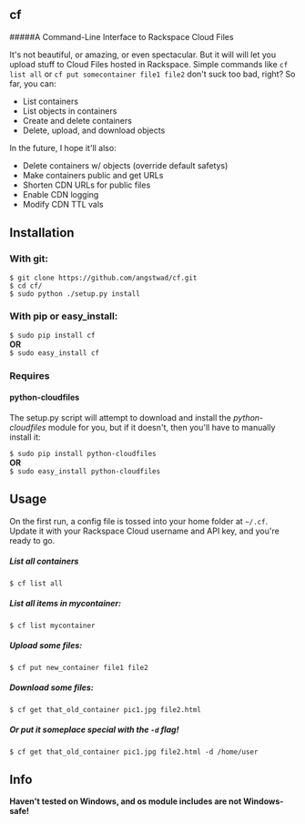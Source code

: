 ## cf    
#####A Command-Line Interface to Rackspace Cloud Files

It's not beautiful, or amazing, or even spectacular.  But it will will let you upload stuff to Cloud Files hosted in Rackspace.  Simple commands like `cf list all` or `cf put somecontainer file1 file2` don't suck too bad, right?  So far, you can:

* List containers
* List objects in containers
* Create and delete containers
* Delete, upload, and download objects

In the future, I hope it'll also:

* Delete containers w/ objects (override default safetys)
* Make containers public and get URLs
* Shorten CDN URLs for public files
* Enable CDN logging
* Modify CDN TTL vals


## Installation

### With git:

    $ git clone https://github.com/angstwad/cf.git
    $ cd cf/
    $ sudo python ./setup.py install

### With pip or easy_install:

`$ sudo pip install cf`   
**OR**    
`$ sudo easy_install cf`

### Requires
#### python-cloudfiles

The setup.py script will attempt to download and install the *python-cloudfiles* module for you, but if it doesn't, then you'll have to manually install it:
  
`$ sudo pip install python-cloudfiles`    
**OR**    
`$ sudo easy_install python-cloudfiles`

## Usage

On the first run, a config file is tossed into your home folder at `~/.cf`.  Update it with your Rackspace Cloud username and API key, and you're ready to go.

##### List all containers
`$ cf list all`
##### List all items in mycontainer:
`$ cf list mycontainer`
##### Upload some files:
`$ cf put new_container file1 file2`
##### Download some files:
`$ cf get that_old_container pic1.jpg file2.html`    
##### Or put it someplace special with the `-d` flag!    
`$ cf get that_old_container pic1.jpg file2.html -d /home/user`

## Info
 
**Haven't tested on Windows, and os module includes are not Windows-safe!**

